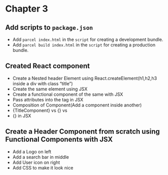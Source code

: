 # Chapter 3

## Add scripts to `package.json`

- Add `parcel index.html` in the `script` for creating a development bundle.
- Add `parcel build index.html` in the `script` for creating a production bundle.

## Created React component

- Create a Nested header Element using React.createElement(h1,h2,h3 inside a div with class “title”)
- Create the same element using JSX
- Create a functional component of the same with JSX
- Pass attributes into the tag in JSX
- Composition of Component(Add a component inside another)
- {TitleComponent} vs {<TitleComponent/>} vs
- {<TitleComponent></TitleComponent>} in JSX

## Create a Header Component from scratch using Functional Components with JSX

- Add a Logo on left
- Add a search bar in middle
- Add User icon on right
- Add CSS to make it look nice
